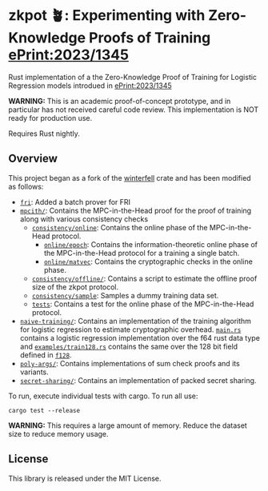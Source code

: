# zkpot 🪴: Experimenting with Zero-Knowledge Proofs of Training [ePrint:2023/1345](https://eprint.iacr.org/2023/1345)

Rust implementation of a the Zero-Knowledge Proof of Training for Logistic Regression models introdued in [ePrint:2023/1345](https://eprint.iacr.org/2023/1345)

**WARNING:** This is an academic proof-of-concept prototype, and in particular has not received careful code review. This implementation is NOT ready for production use.

Requires Rust nightly.

## Overview
This project began as a fork of the [winterfell](https://github.com/facebook/winterfell/) crate and has been modified as follows:

* [`fri`](fri/): Added a batch prover for FRI
* [`mpcith/`](mpcith/): Contains the MPC-in-the-Head proof for the proof of training along with various consistency checks
  * [`consistency/online`](mpcith/src/online/): Contains the online phase of the MPC-in-the-Head protocol.
    * [`online/epoch`](mpcith/src/online/epoch/): Contains the information-theoretic online phase of the MPC-in-the-Head protocol for a training a single batch.
    * [`online/matvec`](mpcith/src/online/matvec/): Contains the cryptographic checks in the online phase.
  * [`consistency/offline/`](mpcith/src/offline/): Contains a script to estimate the offline proof size of the zkpot protocol.
  * [`consistency/sample`](mpcith/src/sample/): Samples a dummy training data set.
  * [`tests`](mpcith/tests/): Contains a test for the online phase of the MPC-in-the-Head protocol.
* [`naive-training/`](naive-training/): Contains an implementation of the training algorithm for logistic regression to estimate cryptographic overhead. [`main.rs`](naive-training/src/main.rs) contains a logistic regression implementation over the f64 rust data type and [`examples/train128.rs`](naive-training/examples/train128.rs) contains the same over the 128 bit field defined in [`f128`](math/src/field/f128/).
* [`poly-args/`](poly-args/): Contains implementations of sum check proofs and its variants.
* [`secret-sharing/`](secret-sharing/): Contains an implementation of packed secret sharing.

To run, execute individual tests with cargo. To run all use:
```
cargo test --release
```
**WARNING:** This requires a large amount of memory. Reduce the dataset size to reduce memory usage.

## License
This library is released under the MIT License.
